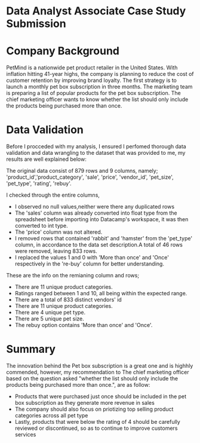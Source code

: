 # Data Analyst Associate Case Study Submission
# Company Background
PetMind is a nationwide pet product retailer in the United States. With inflation hitting 41-year highs, the company is planning to reduce the cost of customer retention by improving brand loyalty. The first strategy is to launch a monthly pet box subscription in three months. The marketing team is preparing a list of popular products for the pet box subscription. The chief marketing officer wants to know whether the list should only include the products being purchased more than once.

# Data Validation
Before I procceded with my analysis, I ensured I perfomed thorough data validation and data wrangling to the dataset that was provided to me, my results are well explained below:

The original data consist of 879 rows and 9 columns, namely; 'product_id','product_category', 'sale', 'price', 'vendor_id', 'pet_size', 'pet_type', 'rating', 'rebuy'.

I checked through the entire columns,
- I observed no null values,neither were there any duplicated rows
- The 'sales' column was already converted into float type from the spreadsheet before importing into Datacamp's workspace, it was then converted to int type.
- The 'price' column was not altered.
- I removed rows that contained 'rabbit' and 'hamster' from the 'pet_type' column, in accordance to the data set description.A total of 46 rows were removed, leaving 833 rows.
- I replaced the values 1 and 0 with 'More than once' and 'Once' respectively in the 're-buy' column for better understanding.

These are the info on the remianing column and rows;

- There are 11 unique product categories.
- Ratings ranged between 1 and 10, all being within the expected range.
- There are a total of 833 distinct vendors' id
- There are 11 unique product categories.
- There are 4 unique pet type.
- There are 5 unique pet size.
- The rebuy option contains 'More than once' and 'Once'.

# Summary
The innovation behind the Pet box subscription is a great one and is highhly commended, however, my recommendation to The chief marketing officer based on the question asked "whether the list should only include the products being purchased more than once.", are as follow:

- Products that were purchased just once should be included in the pet box subscription as they generate more revenue in sales
- The company should also focus on priotizing top selling product categories across all pet type
- Lastly, products that were below the rating of 4 should be carefully reviewed or discontinued, so as to continue to improve customers services
